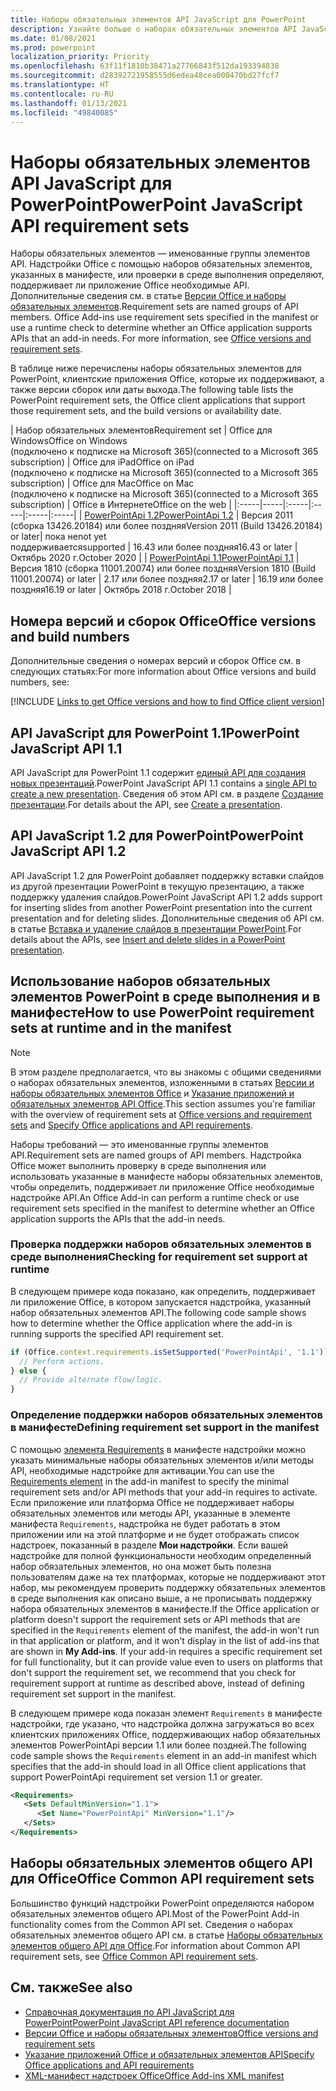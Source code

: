 ```yaml
---
title: Наборы обязательных элементов API JavaScript для PowerPoint
description: Узнайте больше о наборах обязательных элементов API JavaScript для PowerPoint
ms.date: 01/08/2021
ms.prod: powerpoint
localization_priority: Priority
ms.openlocfilehash: 63f11f1810b38471a27766843f512da193394838
ms.sourcegitcommit: d28392721958555d6edea48cea000470bd27fcf7
ms.translationtype: HT
ms.contentlocale: ru-RU
ms.lasthandoff: 01/13/2021
ms.locfileid: "49840085"
---
```

# <a name="powerpoint-javascript-api-requirement-sets"></a><span data-ttu-id="b85f3-103">Наборы обязательных элементов API JavaScript для PowerPoint</span><span class="sxs-lookup"><span data-stu-id="b85f3-103">PowerPoint JavaScript API requirement sets</span></span>

<span data-ttu-id="b85f3-p101">Наборы обязательных элементов — именованные группы элементов API. Надстройки Office с помощью наборов обязательных элементов, указанных в манифесте, или проверки в среде выполнения определяют, поддерживает ли приложение Office необходимые API. Дополнительные сведения см. в статье [Версии Office и наборы обязательных элементов](../../develop/office-versions-and-requirement-sets.md).</span><span class="sxs-lookup"><span data-stu-id="b85f3-p101">Requirement sets are named groups of API members. Office Add-ins use requirement sets specified in the manifest or use a runtime check to determine whether an Office application supports APIs that an add-in needs. For more information, see [Office versions and requirement sets](../../develop/office-versions-and-requirement-sets.md).</span></span>

<span data-ttu-id="b85f3-107">В таблице ниже перечислены наборы обязательных элементов для PowerPoint, клиентские приложения Office, которые их поддерживают, а также версии сборок или даты выхода.</span><span class="sxs-lookup"><span data-stu-id="b85f3-107">The following table lists the PowerPoint requirement sets, the Office client applications that support those requirement sets, and the build versions or availability date.</span></span>

|  <span data-ttu-id="b85f3-108">Набор обязательных элементов</span><span class="sxs-lookup"><span data-stu-id="b85f3-108">Requirement set</span></span>  |  <span data-ttu-id="b85f3-109">Office для Windows</span><span class="sxs-lookup"><span data-stu-id="b85f3-109">Office on Windows</span></span><br><span data-ttu-id="b85f3-110">(подключено к подписке на Microsoft 365)</span><span class="sxs-lookup"><span data-stu-id="b85f3-110">(connected to a Microsoft 365 subscription)</span></span>  |  <span data-ttu-id="b85f3-111">Office для iPad</span><span class="sxs-lookup"><span data-stu-id="b85f3-111">Office on iPad</span></span><br><span data-ttu-id="b85f3-112">(подключено к подписке на Microsoft 365)</span><span class="sxs-lookup"><span data-stu-id="b85f3-112">(connected to a Microsoft 365 subscription)</span></span>  |  <span data-ttu-id="b85f3-113">Office для Mac</span><span class="sxs-lookup"><span data-stu-id="b85f3-113">Office on Mac</span></span><br><span data-ttu-id="b85f3-114">(подключено к подписке на Microsoft 365)</span><span class="sxs-lookup"><span data-stu-id="b85f3-114">(connected to a Microsoft 365 subscription)</span></span>  | <span data-ttu-id="b85f3-115">Office в Интернете</span><span class="sxs-lookup"><span data-stu-id="b85f3-115">Office on the web</span></span> |
|:-----|-----|:-----|:-----|:-----|:-----|
| [<span data-ttu-id="b85f3-116">PowerPointApi 1.2</span><span class="sxs-lookup"><span data-stu-id="b85f3-116">PowerPointApi 1.2</span></span>](powerpoint-api-1-2-requirement-set.md)  | <span data-ttu-id="b85f3-117">Версия 2011 (сборка 13426.20184) или более поздняя</span><span class="sxs-lookup"><span data-stu-id="b85f3-117">Version 2011 (Build 13426.20184) or later</span></span>| <span data-ttu-id="b85f3-118">пока не</span><span class="sxs-lookup"><span data-stu-id="b85f3-118">not yet</span></span><br><span data-ttu-id="b85f3-119">поддерживается</span><span class="sxs-lookup"><span data-stu-id="b85f3-119">supported</span></span> | <span data-ttu-id="b85f3-120">16.43 или более поздняя</span><span class="sxs-lookup"><span data-stu-id="b85f3-120">16.43 or later</span></span> | <span data-ttu-id="b85f3-121">Октябрь 2020 г.</span><span class="sxs-lookup"><span data-stu-id="b85f3-121">October 2020</span></span> |
| [<span data-ttu-id="b85f3-122">PowerPointApi 1.1</span><span class="sxs-lookup"><span data-stu-id="b85f3-122">PowerPointApi 1.1</span></span>](powerpoint-api-1-1-requirement-set.md) | <span data-ttu-id="b85f3-123">Версия 1810 (сборка 11001.20074) или более поздняя</span><span class="sxs-lookup"><span data-stu-id="b85f3-123">Version 1810 (Build 11001.20074) or later</span></span> | <span data-ttu-id="b85f3-124">2.17 или более поздняя</span><span class="sxs-lookup"><span data-stu-id="b85f3-124">2.17 or later</span></span> | <span data-ttu-id="b85f3-125">16.19 или более поздняя</span><span class="sxs-lookup"><span data-stu-id="b85f3-125">16.19 or later</span></span> | <span data-ttu-id="b85f3-126">Октябрь 2018 г.</span><span class="sxs-lookup"><span data-stu-id="b85f3-126">October 2018</span></span> |

## <a name="office-versions-and-build-numbers"></a><span data-ttu-id="b85f3-127">Номера версий и сборок Office</span><span class="sxs-lookup"><span data-stu-id="b85f3-127">Office versions and build numbers</span></span>

<span data-ttu-id="b85f3-128">Дополнительные сведения о номерах версий и сборок Office см. в следующих статьях:</span><span class="sxs-lookup"><span data-stu-id="b85f3-128">For more information about Office versions and build numbers, see:</span></span>

[!INCLUDE [Links to get Office versions and how to find Office client version](../../includes/links-get-office-versions-builds.md)]

## <a name="powerpoint-javascript-api-11"></a><span data-ttu-id="b85f3-129">API JavaScript для PowerPoint 1.1</span><span class="sxs-lookup"><span data-stu-id="b85f3-129">PowerPoint JavaScript API 1.1</span></span>

<span data-ttu-id="b85f3-130">API JavaScript для PowerPoint 1.1 содержит [единый API для создания новых презентаций](/javascript/api/powerpoint#powerpoint-createpresentation-base64file-).</span><span class="sxs-lookup"><span data-stu-id="b85f3-130">PowerPoint JavaScript API 1.1 contains a [single API to create a new presentation](/javascript/api/powerpoint#powerpoint-createpresentation-base64file-).</span></span> <span data-ttu-id="b85f3-131">Сведения об этом API см. в разделе [Создание презентации](../../powerpoint/powerpoint-add-ins.md#create-a-presentation).</span><span class="sxs-lookup"><span data-stu-id="b85f3-131">For details about the API, see [Create a presentation](../../powerpoint/powerpoint-add-ins.md#create-a-presentation).</span></span>

## <a name="powerpoint-javascript-api-12"></a><span data-ttu-id="b85f3-132">API JavaScript 1.2 для PowerPoint</span><span class="sxs-lookup"><span data-stu-id="b85f3-132">PowerPoint JavaScript API 1.2</span></span>

<span data-ttu-id="b85f3-133">API JavaScript 1.2 для PowerPoint добавляет поддержку вставки слайдов из другой презентации PowerPoint в текущую презентацию, а также поддержку удаления слайдов.</span><span class="sxs-lookup"><span data-stu-id="b85f3-133">PowerPoint JavaScript API 1.2 adds support for inserting slides from another PowerPoint presentation into the current presentation and for deleting slides.</span></span> <span data-ttu-id="b85f3-134">Дополнительные сведения об API см. в статье [Вставка и удаление слайдов в презентации PowerPoint](../../powerpoint/insert-slides-into-presentation.md).</span><span class="sxs-lookup"><span data-stu-id="b85f3-134">For details about the APIs, see [Insert and delete slides in a PowerPoint presentation](../../powerpoint/insert-slides-into-presentation.md).</span></span>

## <a name="how-to-use-powerpoint-requirement-sets-at-runtime-and-in-the-manifest"></a><span data-ttu-id="b85f3-135">Использование наборов обязательных элементов PowerPoint в среде выполнения и в манифесте</span><span class="sxs-lookup"><span data-stu-id="b85f3-135">How to use PowerPoint requirement sets at runtime and in the manifest</span></span>

> [!NOTE]
> <span data-ttu-id="b85f3-136">В этом разделе предполагается, что вы знакомы с общими сведениями о наборах обязательных элементов, изложенными в статьях [Версии и наборы обязательных элементов Office](../../develop/office-versions-and-requirement-sets.md) и [Указание приложений и обязательных элементов API Office](../../develop/specify-office-hosts-and-api-requirements.md).</span><span class="sxs-lookup"><span data-stu-id="b85f3-136">This section assumes you're familiar with the overview of requirement sets at [Office versions and requirement sets](../../develop/office-versions-and-requirement-sets.md) and [Specify Office applications and API requirements](../../develop/specify-office-hosts-and-api-requirements.md).</span></span>

<span data-ttu-id="b85f3-137">Наборы требований — это именованные группы элементов API.</span><span class="sxs-lookup"><span data-stu-id="b85f3-137">Requirement sets are named groups of API members.</span></span> <span data-ttu-id="b85f3-138">Надстройка Office может выполнить проверку в среде выполнения или использовать указанные в манифесте наборы обязательных элементов, чтобы определить, поддерживает ли приложение Office необходимые надстройке API.</span><span class="sxs-lookup"><span data-stu-id="b85f3-138">An Office Add-in can perform a runtime check or use requirement sets specified in the manifest to determine whether an Office application supports the APIs that the add-in needs.</span></span>

### <a name="checking-for-requirement-set-support-at-runtime"></a><span data-ttu-id="b85f3-139">Проверка поддержки наборов обязательных элементов в среде выполнения</span><span class="sxs-lookup"><span data-stu-id="b85f3-139">Checking for requirement set support at runtime</span></span>

<span data-ttu-id="b85f3-140">В следующем примере кода показано, как определить, поддерживает ли приложение Office, в котором запускается надстройка, указанный набор обязательных элементов API.</span><span class="sxs-lookup"><span data-stu-id="b85f3-140">The following code sample shows how to determine whether the Office application where the add-in is running supports the specified API requirement set.</span></span>

```js
if (Office.context.requirements.isSetSupported('PowerPointApi', '1.1')) {
  // Perform actions.
} else {
  // Provide alternate flow/logic.
}
```

### <a name="defining-requirement-set-support-in-the-manifest"></a><span data-ttu-id="b85f3-141">Определение поддержки наборов обязательных элементов в манифесте</span><span class="sxs-lookup"><span data-stu-id="b85f3-141">Defining requirement set support in the manifest</span></span>

<span data-ttu-id="b85f3-142">С помощью [элемента Requirements](../manifest/requirements.md) в манифесте надстройки можно указать минимальные наборы обязательных элементов и/или методы API, необходимые надстройке для активации.</span><span class="sxs-lookup"><span data-stu-id="b85f3-142">You can use the [Requirements element](../manifest/requirements.md) in the add-in manifest to specify the minimal requirement sets and/or API methods that your add-in requires to activate.</span></span> <span data-ttu-id="b85f3-143">Если приложение или платформа Office не поддерживает наборы обязательных элементов или методы API, указанные в элементе манифеста `Requirements`, надстройка не будет работать в этом приложении или на этой платформе и не будет отображать список надстроек, показанный в разделе **Мои надстройки**. Если вашей надстройке для полной функциональности необходим определенный набор обязательных элементов, но она может быть полезна пользователям даже на тех платформах, которые не поддерживают этот набор, мы рекомендуем проверить поддержку обязательных элементов в среде выполнения как описано выше, а не прописывать поддержку набора обязательных элементов в манифесте.</span><span class="sxs-lookup"><span data-stu-id="b85f3-143">If the Office application or platform doesn't support the requirement sets or API methods that are specified in the `Requirements` element of the manifest, the add-in won't run in that application or platform, and it won't display in the list of add-ins that are shown in **My Add-ins**. If your add-in requires a specific requirement set for full functionality, but it can provide value even to users on platforms that don't support the requirement set, we recommend that you check for requirement support at runtime as described above, instead of defining requirement set support in the manifest.</span></span>

<span data-ttu-id="b85f3-144">В следующем примере кода показан элемент `Requirements` в манифесте надстройки, где указано, что надстройка должна загружаться во всех клиентских приложениях Office, поддерживающих набор обязательных элементов PowerPointApi версии 1.1 или более поздней.</span><span class="sxs-lookup"><span data-stu-id="b85f3-144">The following code sample shows the `Requirements` element in an add-in manifest which specifies that the add-in should load in all Office client applications that support PowerPointApi requirement set version 1.1 or greater.</span></span>

```xml
<Requirements>
   <Sets DefaultMinVersion="1.1">
      <Set Name="PowerPointApi" MinVersion="1.1"/>
   </Sets>
</Requirements>
```

## <a name="office-common-api-requirement-sets"></a><span data-ttu-id="b85f3-145">Наборы обязательных элементов общего API для Office</span><span class="sxs-lookup"><span data-stu-id="b85f3-145">Office Common API requirement sets</span></span>

<span data-ttu-id="b85f3-146">Большинство функций надстройки PowerPoint определяются набором обязательных элементов общего API.</span><span class="sxs-lookup"><span data-stu-id="b85f3-146">Most of the PowerPoint Add-in functionality comes from the Common API set.</span></span> <span data-ttu-id="b85f3-147">Сведения о наборах обязательных элементов общего API см. в статье [Наборы обязательных элементов общего API для Office](office-add-in-requirement-sets.md).</span><span class="sxs-lookup"><span data-stu-id="b85f3-147">For information about Common API requirement sets, see [Office Common API requirement sets](office-add-in-requirement-sets.md).</span></span>

## <a name="see-also"></a><span data-ttu-id="b85f3-148">См. также</span><span class="sxs-lookup"><span data-stu-id="b85f3-148">See also</span></span>

- [<span data-ttu-id="b85f3-149">Справочная документация по API JavaScript для PowerPoint</span><span class="sxs-lookup"><span data-stu-id="b85f3-149">PowerPoint JavaScript API reference documentation</span></span>](/javascript/api/powerpoint)
- [<span data-ttu-id="b85f3-150">Версии Office и наборы обязательных элементов</span><span class="sxs-lookup"><span data-stu-id="b85f3-150">Office versions and requirement sets</span></span>](../../develop/office-versions-and-requirement-sets.md)
- [<span data-ttu-id="b85f3-151">Указание приложений Office и обязательных элементов API</span><span class="sxs-lookup"><span data-stu-id="b85f3-151">Specify Office applications and API requirements</span></span>](../../develop/specify-office-hosts-and-api-requirements.md)
- [<span data-ttu-id="b85f3-152">XML-манифест надстроек Office</span><span class="sxs-lookup"><span data-stu-id="b85f3-152">Office Add-ins XML manifest</span></span>](../../develop/add-in-manifests.md)
